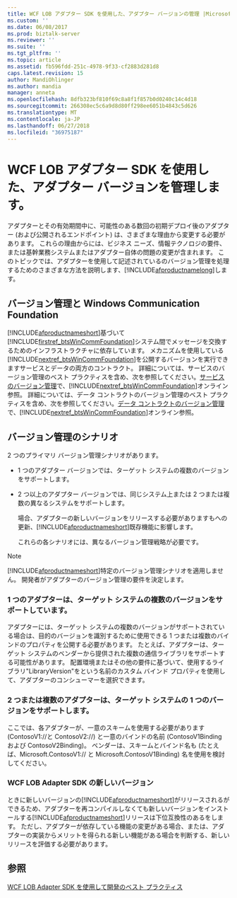 ```yaml
---
title: WCF LOB アダプター SDK を使用した、アダプター バージョンの管理 |Microsoft Docs
ms.custom: ''
ms.date: 06/08/2017
ms.prod: biztalk-server
ms.reviewer: ''
ms.suite: ''
ms.tgt_pltfrm: ''
ms.topic: article
ms.assetid: fb596fdd-251c-4978-9f33-cf2883d281d8
caps.latest.revision: 15
author: MandiOhlinger
ms.author: mandia
manager: anneta
ms.openlocfilehash: 8dfb323bf810f69c8a8f1f857b0d0240c14c4d18
ms.sourcegitcommit: 266308ec5c6a9d8d80ff298ee6051b4843c5d626
ms.translationtype: MT
ms.contentlocale: ja-JP
ms.lasthandoff: 06/27/2018
ms.locfileid: "36975187"
---
```

# <a name="manage-adapter-versioning-with-the-wcf-lob-adapter-sdk"></a>WCF LOB アダプター SDK を使用した、アダプター バージョンを管理します。
アダプターとその有効期間中に、可能性のある数回の初期デプロイ後のアダプター (および公開されるエンドポイント) は、さまざまな理由から変更する必要があります。 これらの理由からには、ビジネス ニーズ、情報テクノロジの要件、または基幹業務システムまたはアダプター自体の問題の変更が含まれます。 このトピックでは、アダプターを使用して記述されているのバージョン管理を処理するためのさまざまな方法を説明します、[!INCLUDE[afproductnamelong](../../includes/afproductnamelong-md.md)]します。  
  
## <a name="versioning-and-windows-communication-foundation"></a>バージョン管理と Windows Communication Foundation  
 [!INCLUDE[afproductnameshort](../../includes/afproductnameshort-md.md)]基づいて[!INCLUDE[firstref_btsWinCommFoundation](../../includes/firstref-btswincommfoundation-md.md)]システム間でメッセージを交換するためのインフラストラクチャに依存しています。 メカニズムを使用している[!INCLUDE[nextref_btsWinCommFoundation](../../includes/nextref-btswincommfoundation-md.md)]を公開するバージョンを実行できますサービスとデータの両方のコントラクト。 詳細については、サービスのバージョン管理のベスト プラクティスを含め、次を参照してください。[サービスのバージョン管理](http://go.microsoft.com/fwlink/?LinkId=85497)で、[!INCLUDE[nextref_btsWinCommFoundation](../../includes/nextref-btswincommfoundation-md.md)]オンライン参照。 詳細については、データ コントラクトのバージョン管理のベスト プラクティスを含め、次を参照してください。[データ コントラクトのバージョン管理](http://go.microsoft.com/fwlink/?LinkId=120177)で、[!INCLUDE[nextref_btsWinCommFoundation](../../includes/nextref-btswincommfoundation-md.md)]オンライン参照。  
  
## <a name="versioning-scenarios"></a>バージョン管理のシナリオ  
 2 つのプライマリ バージョン管理シナリオがあります。  
  
- 1 つのアダプター バージョンでは、ターゲット システムの複数のバージョンをサポートします。  
  
- 2 つ以上のアダプター バージョンでは、同じシステム上または 2 つまたは複数の異なるシステムをサポートします。  
  
  場合、アダプターの新しいバージョンをリリースする必要がありますもへの更新、[!INCLUDE[afproductnameshort](../../includes/afproductnameshort-md.md)]既存機能に影響します。  
  
  これらの各シナリオには、異なるバージョン管理戦略が必要です。  
  
> [!NOTE]
>  [!INCLUDE[afproductnameshort](../../includes/afproductnameshort-md.md)]特定のバージョン管理シナリオを適用しません。 開発者がアダプターのバージョン管理の要件を決定します。  
  
### <a name="one-adapter-supports-multiple-versions-of-target-system"></a>1 つのアダプターは、ターゲット システムの複数のバージョンをサポートしています。  
 アダプターには、ターゲット システムの複数のバージョンがサポートされている場合は、目的のバージョンを識別するために使用できる 1 つまたは複数のバインドのプロパティを公開する必要があります。 たとえば、アダプターは、ターゲット システムのベンダーから提供された複数の通信ライブラリをサポートする可能性があります。 配置環境またはその他の要件に基づいて、使用するライブラリ"LibraryVersion"をという名前のカスタム バインド プロパティを使用して、アダプターのコンシューマーを選択できます。  
  
### <a name="two-or-more-adapters-support-one-version-of-target-system"></a>2 つまたは複数のアダプターは、ターゲット システムの 1 つのバージョンをサポートします。  
 ここでは、各アダプターが、一意のスキームを使用する必要があります (ContosoV1://と ContosoV2://) と一意のバインドの名前 (ContosoV1Binding および ContosoV2Binding)。 ベンダーは、スキームとバインド名も (たとえば、Microsoft.ContosoV1:// と Microsoft.ContosoV1Binding) 名を使用を検討してください。  
  
### <a name="new-versions-of-the-wcf-lob-adapter-sdk"></a>WCF LOB Adapter SDK の新しいバージョン  
 ときに新しいバージョンの[!INCLUDE[afproductnameshort](../../includes/afproductnameshort-md.md)]がリリースされるができるため、アダプターを再コンパイルしなくても新しいバージョンをインストールする[!INCLUDE[afproductnameshort](../../includes/afproductnameshort-md.md)]リリースは下位互換性のあるをします。 ただし、アダプターが依存している機能の変更がある場合、または、アダプターの実装からメリットを得られる新しい機能がある場合を判断する、新しいリリースを評価する必要があります。  
  
## <a name="see-also"></a>参照  
 [WCF LOB Adapter SDK を使用して開発のベスト プラクティス](../../adapters-and-accelerators/wcf-lob-adapter-sdk/development-best-practices-using-the-wcf-lob-adapter-sdk.md)